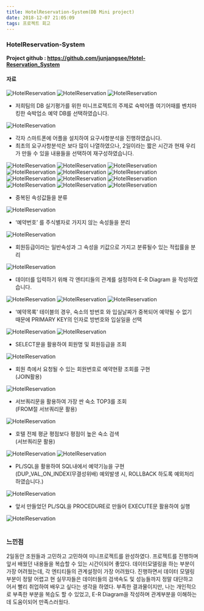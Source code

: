 ```yaml
---
title: HotelReservation-System(DB Mini project)
date: 2018-12-07 21:05:09
tags: 프로젝트 회고
---
```


### HotelReservation-System
**Project github : https://github.com/junjangsee/Hotel-Reservation_System**

#### 자료
![HotelReservation](/images/Project/HotelReservation/HotelReservation01.png)
![HotelReservation](/images/Project/HotelReservation/HotelReservation02.png)
![HotelReservation](/images/Project/HotelReservation/HotelReservation03.png)
- 저희팀의 DB 실기평가를 위한 미니프로젝트의 주제로 숙박어플 여기어때를 벤치마킹한 숙박업소 예약 DB를 선택하였습니다.

![HotelReservation](/images/Project/HotelReservation/HotelReservation04.png)
- 각자 스마트폰에 어플을 설치하여 요구사항분석을 진행하였습니다.
- 최초의 요구사항분석은 보다 많이 나열하였으나, 2일이라는 짧은 시간과 현재 우리가 만들 수 있을 내용들을 선택하여 재구성하였습니다.

![HotelReservation](/images/Project/HotelReservation/HotelReservation05.png)
![HotelReservation](/images/Project/HotelReservation/HotelReservation06.png)
![HotelReservation](/images/Project/HotelReservation/HotelReservation07.png)
![HotelReservation](/images/Project/HotelReservation/HotelReservation08.png)
![HotelReservation](/images/Project/HotelReservation/HotelReservation09.png)
![HotelReservation](/images/Project/HotelReservation/HotelReservation10.png)
![HotelReservation](/images/Project/HotelReservation/HotelReservation11.png)
![HotelReservation](/images/Project/HotelReservation/HotelReservation12.png)
![HotelReservation](/images/Project/HotelReservation/HotelReservation13.png)
![HotelReservation](/images/Project/HotelReservation/HotelReservation14.png)
![HotelReservation](/images/Project/HotelReservation/HotelReservation15.png)
![HotelReservation](/images/Project/HotelReservation/HotelReservation16.png)
- 중복된 속성값들을 분류

![HotelReservation](/images/Project/HotelReservation/HotelReservation17.png)
- ‘예약번호’ 를 주식별자로 가지지 않는 속성들을 분리

![HotelReservation](/images/Project/HotelReservation/HotelReservation18.png)
- 회원등급이라는 일반속성과 그 속성을 키값으로 가지고 분류될수 있는 적립률을 분리

![HotelReservation](/images/Project/HotelReservation/HotelReservation19.png)
- 데이터를 입력하기 위해 각 엔티티들의 관계를 설정하여 E-R Diagram 을 작성하였습니다.

![HotelReservation](/images/Project/HotelReservation/HotelReservation20.png)
![HotelReservation](/images/Project/HotelReservation/HotelReservation21.png)
![HotelReservation](/images/Project/HotelReservation/HotelReservation22.png)
- ‘예약목록' 테이블의 경우, 숙소의 방번호 와 입실날짜가 중복되어 예약될 수 없기 때문에 PRIMARY KEY의 인자로 방번호와 입실일을 선택

![HotelReservation](/images/Project/HotelReservation/HotelReservation23.png)
![HotelReservation](/images/Project/HotelReservation/HotelReservation24.png)
- SELECT문을 활용하여 회원명 및 회원등급을 조회

![HotelReservation](/images/Project/HotelReservation/HotelReservation25.png)
- 회원 측에서 요청될 수 있는 회원번호로 예약현황 조회를 구현   
(JOIN활용)

![HotelReservation](/images/Project/HotelReservation/HotelReservation26.png)
- 서브쿼리문을 활용하여 가장 싼 숙소 TOP3를 조회   
(FROM절 서브쿼리문 활용)

![HotelReservation](/images/Project/HotelReservation/HotelReservation27.png)
- 호텔 전체 평균 평점보다 평점이 높은 숙소 검색   
(서브쿼리문 활용)

![HotelReservation](/images/Project/HotelReservation/HotelReservation28.png)
![HotelReservation](/images/Project/HotelReservation/HotelReservation29.png)
- PL/SQL을 활용하여 SQL내에서 예약기능을 구현   
(DUP_VAL_ON_INDEX(무결성위배) 예외발생 시, ROLLBACK 하도록 예외처리 하였습니다.)

![HotelReservation](/images/Project/HotelReservation/HotelReservation30.png)
- 앞서 만들었던 PL/SQL을 PROCEDURE로 만들어 EXECUTE문 활용하여 실행

![HotelReservation](/images/Project/HotelReservation/HotelReservation31.png)
<br><br>

### 느낀점
2일동안 조원들과 고민하고 고민하여 미니프로젝트를 완성하였다.
프로젝트를 진행하며 앞서 배웠던 내용들을 복습할 수 있는 시간이되어 좋았다.
데이터모델링을 하는 부분이 가장 어려웠는데, 각 엔티티들의 관계설정이 가장 어려웠다. 진행하면서 데이터 모델링 부분이 정말 어렵고 현 실무자들은 데이터들의 검색속도 및 성능들까지 정말 대단하고 어서 빨리 취업하여 배우고 싶다는 생각을 하였다.
부족한 결과물이지만, 나는 개인적으로 부족한 부분을 복습도 할 수 있었고, E-R Diagram을 작성하며 관계부분을 이해하는데 도움이되어 만족스러웠다.
<br><br>

